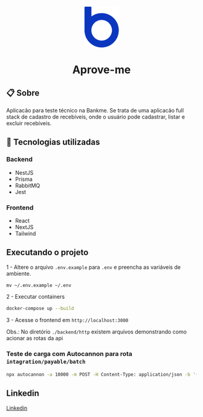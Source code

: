 <p align="center">
  <img src="./assets/logo-bankme.png" alt="Logo Bankme" width="91" height="108">
</p>
<h1 align="center">
  Aprove-me
</h1>


## 📋 Sobre

Aplicacão para teste técnico na Bankme.
Se trata de uma aplicacão full stack de cadastro de recebíveis, onde o usuário pode cadastrar, listar e excluir recebíveis.

## 🚀 Tecnologias utilizadas

### Backend

- NestJS
- Prisma
- RabbitMQ
- Jest

### Frontend

- React
- NextJS
- Tailwind

## Executando o projeto

1 - Altere o arquivo `.env.example` para `.env` e preencha as variáveis de ambiente.
```base
mv ~/.env.example ~/.env
```

2 - Executar containers
```bash
docker-compose up --build
```

3 - Acesse o frontend em `http://localhost:3000`

Obs.: No diretório `./backend/http` existem arquivos demonstrando como acionar as rotas da api

### Teste de carga com Autocannon para rota `intagration/payable/batch`

```bash
npx autocannon -a 10000 -m POST -H Content-Type: application/json -b '{ payables: [ { value: 123.00, assignorId: a431ef69-c190-405b-b3a3-7829d4c95066 }, { value: 124.00, assignorId: a431ef69-c190-405b-b3a3-7829d4c95066 }, { value: 125.00, assignorId: a431ef69-c190-405b-b3a3-7829d4c95066 } ] }' --renderStatusCodes http://localhost:3333/integrations/payable/batch

```
## Linkedin

[Linkedin](https://www.linkedin.com/in/ricardoraposoo)
